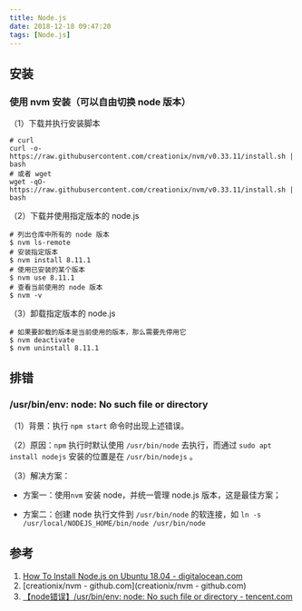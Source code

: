 ```yaml
---
title: Node.js
date: 2018-12-18 09:47:20
tags: [Node.js]
---
```


## 安装

### 使用 nvm 安装（可以自由切换 node 版本）

（1）下载并执行安装脚本

```shell
# curl 
curl -o- https://raw.githubusercontent.com/creationix/nvm/v0.33.11/install.sh | bash
# 或者 wget
wget -qO- https://raw.githubusercontent.com/creationix/nvm/v0.33.11/install.sh | bash
```

（2）下载并使用指定版本的 node.js

```shell
# 列出仓库中所有的 node 版本
$ nvm ls-remote
# 安装指定版本
$ nvm install 8.11.1
# 使用已安装的某个版本
$ nvm use 8.11.1
# 查看当前使用的 node 版本
$ nvm -v
```

（3）卸载指定版本的 node.js

```shell
# 如果要卸载的版本是当前使用的版本，那么需要先停用它
$ nvm deactivate
$ nvm uninstall 8.11.1
```

## 排错

### /usr/bin/env: node: No such file or directory

（1）背景：执行 `npm start` 命令时出现上述错误。

（2）原因：`npm` 执行时默认使用 `/usr/bin/node`  去执行，而通过 `sudo apt install nodejs` 安装的位置是在 `/usr/bin/nodejs` 。

（3）解决方案：

- 方案一：使用`nvm` 安装 node，并统一管理 node.js 版本，这是最佳方案；

- 方案二：创建 node 执行文件到 `/usr/bin/node` 的软连接，如 `ln -s /usr/local/NODEJS_HOME/bin/node /usr/bin/node`

## 参考

1. [How To Install Node.js on Ubuntu 18.04 - digitalocean.com](https://www.digitalocean.com/community/tutorials/how-to-install-node-js-on-ubuntu-18-04)
2. [creationix/nvm - github.com](creationix/nvm - github.com)
3. [【node错误】/usr/bin/env: node: No such file or directory - tencent.com](https://cloud.tencent.com/developer/article/1028166)